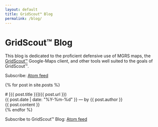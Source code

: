 ```yaml
---
layout: default
title: GridScout™ Blog
permalink: /blog/
---
```


# GridScout™ Blog
This blog is dedicated to the proficient defensive use of MGRS maps, the
[GridScout™][gridscout] Google-Maps client, and other tools well suited to the
goals of GridScout™.

Subscribe: [Atom feed][feed]

{% for post in site.posts %}
<div class="post">
# [{{ post.title }}]({{ post.url }})
<div class="post-metadata">{{ post.date | date: "%Y-%m-%d" }} — by {{ post.author }}</div>
{{ post.content }}
</div>
{% endfor %}

Subscribe to GridScout™ Blog: [Atom feed][feed]


[feed]:      /feed.xml
[gridscout]: /
